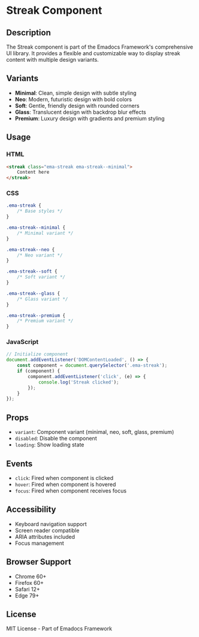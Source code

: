 # Streak Component

## Description
The Streak component is part of the Emadocs Framework's comprehensive UI library. It provides a flexible and customizable way to display streak content with multiple design variants.

## Variants
- **Minimal**: Clean, simple design with subtle styling
- **Neo**: Modern, futuristic design with bold colors
- **Soft**: Gentle, friendly design with rounded corners
- **Glass**: Translucent design with backdrop blur effects
- **Premium**: Luxury design with gradients and premium styling

## Usage

### HTML
```html
<streak class="ema-streak ema-streak--minimal">
    Content here
</streak>
```

### CSS
```css
.ema-streak {
    /* Base styles */
}

.ema-streak--minimal {
    /* Minimal variant */
}

.ema-streak--neo {
    /* Neo variant */
}

.ema-streak--soft {
    /* Soft variant */
}

.ema-streak--glass {
    /* Glass variant */
}

.ema-streak--premium {
    /* Premium variant */
}
```

### JavaScript
```javascript
// Initialize component
document.addEventListener('DOMContentLoaded', () => {
    const component = document.querySelector('.ema-streak');
    if (component) {
        component.addEventListener('click', (e) => {
            console.log('Streak clicked');
        });
    }
});
```

## Props
- `variant`: Component variant (minimal, neo, soft, glass, premium)
- `disabled`: Disable the component
- `loading`: Show loading state

## Events
- `click`: Fired when component is clicked
- `hover`: Fired when component is hovered
- `focus`: Fired when component receives focus

## Accessibility
- Keyboard navigation support
- Screen reader compatible
- ARIA attributes included
- Focus management

## Browser Support
- Chrome 60+
- Firefox 60+
- Safari 12+
- Edge 79+

## License
MIT License - Part of Emadocs Framework
